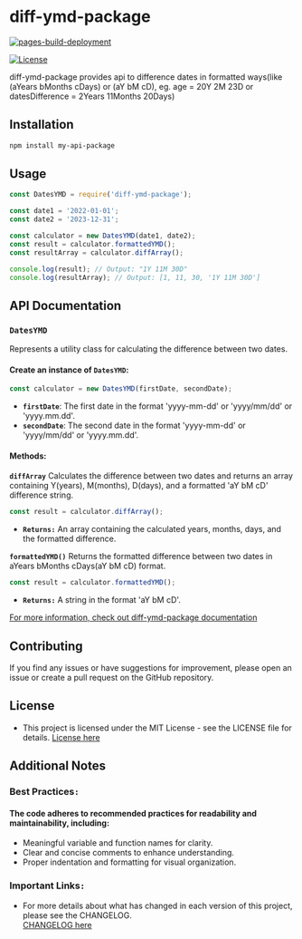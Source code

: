 # diff-ymd-package

[![pages-build-deployment](https://github.com/farhan7reza7/diff-ymd-package/actions/workflows/pages/pages-build-deployment/badge.svg)](https://github.com/farhan7reza7/diff-ymd-package/actions/workflows/pages/pages-build-deployment)

[![License](https://img.shields.io/github/license/farhan7reza7/diff-ymd-package)](https://opensource.org/licenses/MIT)

diff-ymd-package provides api to difference dates in formatted ways(like (aYears bMonths cDays) or (aY bM cD), eg. age = 20Y 2M 23D or datesDifference = 2Years 11Months 20Days)

## Installation

```bash
npm install my-api-package

```

## Usage

```javascript
const DatesYMD = require('diff-ymd-package');

const date1 = '2022-01-01';
const date2 = '2023-12-31';

const calculator = new DatesYMD(date1, date2);
const result = calculator.formattedYMD();
const resultArray = calculator.diffArray();

console.log(result); // Output: "1Y 11M 30D"
console.log(resultArray); // Output: [1, 11, 30, '1Y 11M 30D']

```
## API Documentation  

### `DatesYMD`
Represents a utility class for calculating the difference between two dates.

#### Create an instance of `DatesYMD`:
```javascript
const calculator = new DatesYMD(firstDate, secondDate);

```
- **`firstDate`**: The first date in the format 'yyyy-mm-dd' or 'yyyy/mm/dd' or 'yyyy.mm.dd'.
- **`secondDate`**: The second date in the format 'yyyy-mm-dd' or 'yyyy/mm/dd' or 'yyyy.mm.dd'.


#### Methods:

**`diffArray`**
Calculates the difference between two dates and returns an array containing Y(years), M(months), D(days), and a formatted 'aY bM cD' difference string.

```javascript
const result = calculator.diffArray();

```
- **`Returns:`**
An array containing the calculated years, months, days, and the formatted difference.


**`formattedYMD()`**
Returns the formatted difference between two dates in aYears bMonths cDays(aY bM cD) format.

```javascript
const result = calculator.formattedYMD();

```
- **`Returns:`** A string in the format 'aY bM cD'.


[For more information, check out diff-ymd-package documentation](https://farhan7reza7.github.io/diff-ymd-package/DatesYMD.html)

## Contributing
If you find any issues or have suggestions for improvement, please open an issue or create a pull request on the GitHub repository.

## License
- This project is licensed under the MIT License - see the LICENSE file for details.
[License here](https://github.com/farhan7reza7/diff-ymd-package/blob/main/LICENSE)

## Additional Notes

### Best Practices`:`

#### The code adheres to recommended practices for readability and maintainability, including:

- Meaningful variable and function names for clarity.
- Clear and concise comments to enhance understanding.
- Proper indentation and formatting for visual organization.

### Important Links`:`

- For more details about what has changed in each version of this project, please see the CHANGELOG.  
[CHANGELOG here](https://github.com/farhan7reza7/diff-ymd-package/blob/main/CHANGELOG.md)

